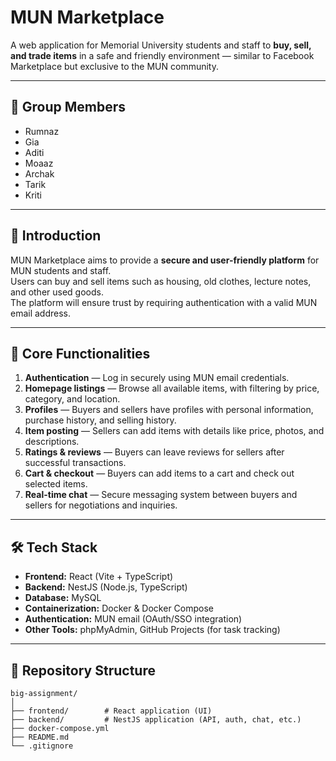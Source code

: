 # MUN Marketplace

A web application for Memorial University students and staff to **buy, sell, and trade items** in a safe and friendly environment — similar to Facebook Marketplace but exclusive to the MUN community.  

---

## 👥 Group Members
- Rumnaz  
- Gia  
- Aditi  
- Moaaz  
- Archak  
- Tarik  
- Kriti  

---

## 📖 Introduction
MUN Marketplace aims to provide a **secure and user-friendly platform** for MUN students and staff.  
Users can buy and sell items such as housing, old clothes, lecture notes, and other used goods.  
The platform will ensure trust by requiring authentication with a valid MUN email address.  

---

## 🚀 Core Functionalities
1. **Authentication** — Log in securely using MUN email credentials.  
2. **Homepage listings** — Browse all available items, with filtering by price, category, and location.  
3. **Profiles** — Buyers and sellers have profiles with personal information, purchase history, and selling history.  
4. **Item posting** — Sellers can add items with details like price, photos, and descriptions.  
5. **Ratings & reviews** — Buyers can leave reviews for sellers after successful transactions.  
6. **Cart & checkout** — Buyers can add items to a cart and check out selected items.  
7. **Real-time chat** — Secure messaging system between buyers and sellers for negotiations and inquiries.  

---

## 🛠️ Tech Stack
- **Frontend:** React (Vite + TypeScript)  
- **Backend:** NestJS (Node.js, TypeScript)  
- **Database:** MySQL  
- **Containerization:** Docker & Docker Compose  
- **Authentication:** MUN email (OAuth/SSO integration)  
- **Other Tools:** phpMyAdmin, GitHub Projects (for task tracking)  

---

## 📂 Repository Structure
```plaintext
big-assignment/
│
├── frontend/        # React application (UI)
├── backend/         # NestJS application (API, auth, chat, etc.)
├── docker-compose.yml
├── README.md
└── .gitignore
